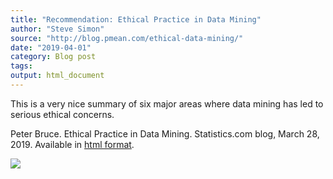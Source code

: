 ```yaml
---
title: "Recommendation: Ethical Practice in Data Mining"
author: "Steve Simon"
source: "http://blog.pmean.com/ethical-data-mining/"
date: "2019-04-01"
category: Blog post
tags: 
output: html_document
---
```


This is a very nice summary of six major areas where data mining has led
to serious ethical concerns.

<!---More--->

Peter Bruce. Ethical Practice in Data Mining. Statistics.com blog, March
28, 2019. Available in [html
format](https://www.statistics.com/blog/1/1553803419-ethical-practice-in-data-mining/).

![](http://www.pmean.com/images/images/19/ethical-data-mining01.png)




